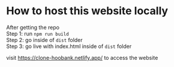 # How to host this website locally
After getting the repo\
Step 1: run `npm run build`\
Step 2: go inside of `dist` folder\
Step 3: go live with index.html inside of `dist` folder

visit https://clone-hoobank.netlify.app/ to access the website